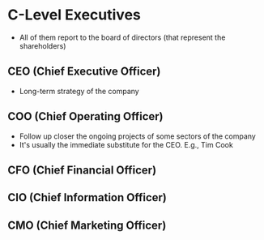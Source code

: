 # C-Level Executives

- All of them report to the board of directors (that represent the shareholders)

## CEO (Chief Executive Officer)

- Long-term strategy of the company

## COO (Chief Operating Officer)

- Follow up closer the ongoing projects of some sectors of the company
- It's usually the immediate substitute for the CEO. E.g., Tim Cook

## CFO (Chief Financial Officer)

## CIO (Chief Information Officer)

## CMO (Chief Marketing Officer)
